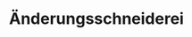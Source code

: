 ---
title: "Änderungsschneiderei"
url: /berlin/aenderungsschneiderei-handjerystrasse/
shop: Schneiderei
---